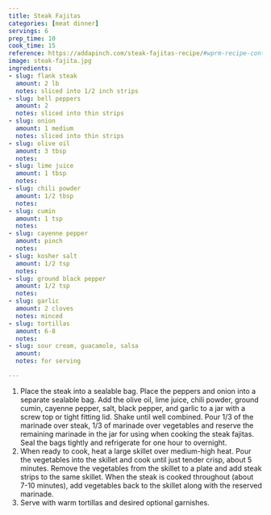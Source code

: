 ```yaml
---
title: Steak Fajitas
categories: [meat dinner]
servings: 6
prep_time: 10
cook_time: 15
reference: https://addapinch.com/steak-fajitas-recipe/#wprm-recipe-container-29393
image: steak-fajita.jpg
ingredients:
- slug: flank steak
  amount: 2 lb
  notes: sliced into 1/2 inch strips
- slug: bell peppers
  amount: 2
  notes: sliced into thin strips
- slug: onion
  amount: 1 medium
  notes: sliced into thin strips
- slug: olive oil
  amount: 3 tbsp
  notes:
- slug: lime juice
  amount: 1 tbsp
  notes:
- slug: chili powder
  amount: 1/2 tbsp
  notes:
- slug: cumin
  amount: 1 tsp
  notes:
- slug: cayenne pepper
  amount: pinch
  notes:
- slug: kosher salt
  amount: 1/2 tsp
  notes:
- slug: ground black pepper
  amount: 1/2 tsp
  notes:
- slug: garlic
  amount: 2 cloves
  notes: minced
- slug: tortillas
  amount: 6-8
  notes:
- slug: sour cream, guacamole, salsa
  amount:
  notes: for serving

---
```


1. Place the steak into a sealable bag. Place the peppers and onion into a separate sealable bag. Add the olive oil, lime juice, chili powder, ground cumin, cayenne pepper, salt, black pepper, and garlic to a jar with a screw top or tight fitting lid. Shake until well combined. Pour 1/3 of the marinade over steak, 1/3 of marinade over vegetables and reserve the remaining marinade in the jar for using when cooking the steak fajitas. Seal the bags tightly and refrigerate for one hour to overnight.
2. When ready to cook, heat a large skillet over medium-high heat. Pour the vegetables into the skillet and cook until just tender crisp, about 5 minutes. Remove the vegetables from the skillet to a plate and add steak strips to the same skillet. When the steak is cooked throughout (about 7-10 minutes), add vegetables back to the skillet along with the reserved marinade.
3. Serve with warm tortillas and desired optional garnishes.